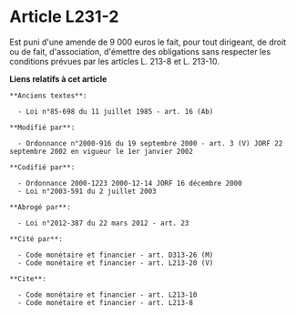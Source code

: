 # Article L231-2

Est puni d'une amende de 9 000 euros le fait, pour tout dirigeant, de droit ou de fait, d'association, d'émettre des
obligations sans respecter les conditions prévues par les articles L. 213-8 et L. 213-10.

**Liens relatifs à cet article**

	**Anciens textes**:

	  - Loi n°85-698 du 11 juillet 1985 - art. 16 (Ab)

	**Modifié par**:

	  - Ordonnance n°2000-916 du 19 septembre 2000 - art. 3 (V) JORF 22 septembre 2002 en vigueur le 1er janvier 2002

	**Codifié par**:

	  - Ordonnance 2000-1223 2000-12-14 JORF 16 décembre 2000
	  - Loi n°2003-591 du 2 juillet 2003

	**Abrogé par**:

	  - Loi n°2012-387 du 22 mars 2012 - art. 23

	**Cité par**:

	  - Code monétaire et financier - art. D313-26 (M)
	  - Code monétaire et financier - art. L213-20 (V)

	**Cite**:

	  - Code monétaire et financier - art. L213-10
	  - Code monétaire et financier - art. L213-8
